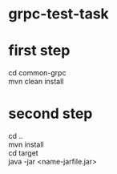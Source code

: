 # grpc-test-task

# first step
cd common-grpc <br />
mvn clean install <br />

# second step
cd .. <br />
mvn install  <br />
cd target <br />
java -jar <name-jarfile.jar> <br />
